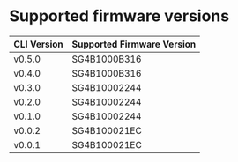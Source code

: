 # Supported firmware versions

| CLI Version | Supported Firmware Version |
|----------------|------------------|
|v0.5.0|SG4B1000B316|
|v0.4.0|SG4B1000B316|
|v0.3.0|SG4B10002244|
|v0.2.0|SG4B10002244|
|v0.1.0|SG4B10002244|
|v0.0.2|SG4B100021EC|
|v0.0.1|SG4B100021EC|
